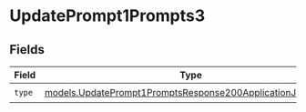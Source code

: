 # UpdatePrompt1Prompts3


## Fields

| Field                                                                                                                        | Type                                                                                                                         | Required                                                                                                                     | Description                                                                                                                  |
| ---------------------------------------------------------------------------------------------------------------------------- | ---------------------------------------------------------------------------------------------------------------------------- | ---------------------------------------------------------------------------------------------------------------------------- | ---------------------------------------------------------------------------------------------------------------------------- |
| `type`                                                                                                                       | [models.UpdatePrompt1PromptsResponse200ApplicationJSONType](../models/updateprompt1promptsresponse200applicationjsontype.md) | :heavy_check_mark:                                                                                                           | N/A                                                                                                                          |